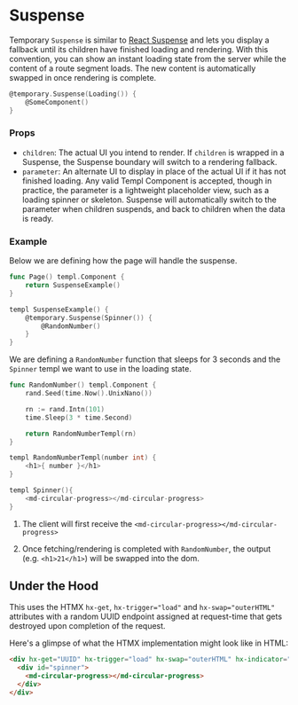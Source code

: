 # Suspense

Temporary `Suspense` is similar to [React Suspense](https://react.dev/reference/react/Suspense) and lets you display a fallback until its children have finished loading and rendering. With this convention, you can show an instant loading state from the server while the content of a route segment loads. The new content is automatically swapped in once rendering is complete.


```go
@temporary.Suspense(Loading()) {
	@SomeComponent()
}
```

### Props

- `children`: The actual UI you intend to render. If `children` is wrapped in a Suspense, the Suspense boundary will switch to a rendering fallback.
- `parameter`: An alternate UI to display in place of the actual UI if it has not finished loading. Any valid Templ Component is accepted, though in practice, the parameter is a lightweight placeholder view, such as a loading spinner or skeleton. Suspense will automatically switch to the parameter when children suspends, and back to children when the data is ready.


### Example

Below we are defining how the page will handle the suspense. 

```go
func Page() templ.Component {
	return SuspenseExample()
}

templ SuspenseExample() {
	@temporary.Suspense(Spinner()) {
		@RandomNumber()
	}
}
```

We are defining a `RandomNumber` function that sleeps for 3 seconds and the `Spinner` templ we want to use in the loading state.

```go
func RandomNumber() templ.Component {
	rand.Seed(time.Now().UnixNano())

	rn := rand.Intn(101)
	time.Sleep(3 * time.Second)

	return RandomNumberTempl(rn)
}

templ RandomNumberTempl(number int) {
	<h1>{ number }</h1>
}

templ Spinner(){
	<md-circular-progress></md-circular-progress>
}
```

1. The client will first receive the `<md-circular-progress></md-circular-progress>`

2. Once fetching/rendering is completed with `RandomNumber`, the output (e.g. `<h1>21</h1>`) will be swapped into the dom.


## Under the Hood

This uses the HTMX `hx-get`, `hx-trigger="load"` and `hx-swap="outerHTML"` attributes with a random UUID endpoint assigned at request-time that gets destroyed upon completion of the request.

Here's a glimpse of what the HTMX implementation might look like in HTML:

```html
<div hx-get="UUID" hx-trigger="load" hx-swap="outerHTML" hx-indicator="#spinner">
  <div id="spinner">		
    <md-circular-progress></md-circular-progress>
  </div>
</div>
```
